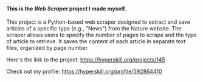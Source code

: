 #### This is the *Web Scraper* project I made myself.

This project is a Python-based web scraper designed to extract and save articles of a specific type (e.g., "News") from the Nature website. The scraper allows users to specify the number of pages to scrape and the type of article to retrieve. It saves the content of each article in separate text files, organized by page number.

Here's the link to the project: https://hyperskill.org/projects/145

Check out my profile: https://hyperskill.org/profile/592864410
